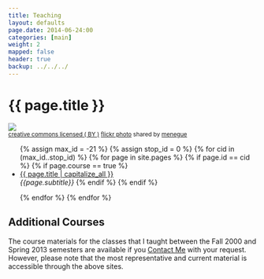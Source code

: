 ```yaml
---
title: Teaching
layout: defaults
page.date: 2014-06-24:00
categories: [main]
weight: 2
mapped: false
header: true
backup: ../../../
---
```


# {{ page.title }}

<a title="Gear and Chain" href="http://flickr.com/photos/93751689@N04/9557470061"><img class="img-responsive-tight" src="http://farm4.static.flickr.com/3710/9557470061_a13ffd82e5_z.jpg" /></a><br /><small><a href="http://creativecommons.org/licenses/by/2.0/">creative commons licensed ( BY )</a> <a title="Gear and Chain" href="http://flickr.com/photos/93751689@N04/9557470061">flickr photo</a> shared by <a href="http://flickr.com/people/93751689@N04">menegue</a></small>

<ul class="fa-ul">
{% assign max_id = -21 %}
{% assign stop_id = 0 %}
{% for cid in (max_id..stop_id) %}
    {% for page in site.pages %}
        {% if page.id == cid %}
            {% if page.course == true %}
                <li><i class="fa-li fa fa-cog fa-lg"></i><a class="major" href="{{site.baseurl}}{{ page.url | remove_first:'/'}}">{{ page.title | capitalize_all }}</a></li>
               <em>{{page.subtitle}}</em>
            {% endif %}
        {% endif %}
        <p>
    {% endfor %}
{% endfor %}
</ul>

## Additional Courses

The course materials for the classes that I taught between the Fall 2000 and Spring 2013 semesters are available if you
[Contact Me]({{site.baseurl}}contact/) with your request. However, please note that the most representative and current
material is accessible through the above sites.
